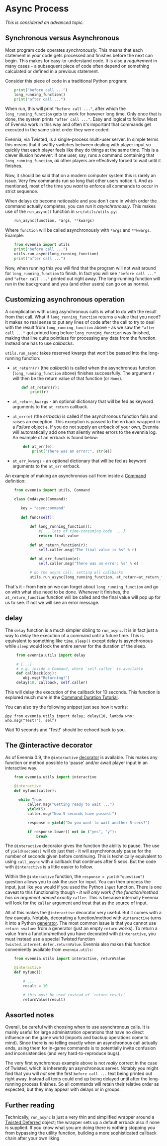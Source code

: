 # Async Process


*This is considered an advanced topic.*

## Synchronous versus Asynchronous

Most program code operates *synchronously*. This means that each statement in your code gets
processed and finishes before the next can begin. This makes for easy-to-understand code. It is also
a *requirement* in many cases - a subsequent piece of code often depend on something calculated or
defined in a previous statement.

Consider this piece of code in a traditional Python program:

```python
    print("before call ...")
    long_running_function()
    print("after call ...")

```

When run, this will print `"before call ..."`, after which the `long_running_function` gets to work
for however long time. Only once that is done, the system prints `"after call ..."`. Easy and
logical to follow. Most of Evennia work in this way and often it's important that commands get
executed in the same strict order they were coded.

Evennia, via Twisted, is a single-process multi-user server. In simple terms this means that it
swiftly switches between dealing with player input so quickly that each player feels like they do
things at the same time.  This is a clever illusion however: If one user, say, runs a command
containing that `long_running_function`, *all* other players are effectively forced to wait until it
finishes.

Now, it should be said that on a modern computer system this is rarely an issue. Very few commands
run so long that other users notice it.  And as mentioned, most of the time you *want* to enforce
all commands to occur in strict sequence.

When delays do become noticeable and you don't care in which order the command actually completes,
you can run it *asynchronously*. This makes use of the `run_async()` function in
`src/utils/utils.py`:

```python
    run_async(function, *args, **kwargs)
```

Where `function` will be called asynchronously with `*args` and `**kwargs`. Example:

```python
    from evennia import utils
    print("before call ...")
    utils.run_async(long_running_function)
    print("after call ...")
```

Now, when running this you will find that the program will not wait around for
`long_running_function` to finish. In fact you will see `"before call ..."` and `"after call ..."`
printed out right away. The long-running function will run in the background and you (and other
users) can go on as normal.

## Customizing asynchronous operation

A complication with using asynchronous calls is what to do with the result from that call. What if
`long_running_function` returns a value that you need? It makes no real sense to put any lines of
code after the call to try to deal with the result from `long_running_function` above - as we saw
the `"after call ..."` got printed long before `long_running_function` was finished, making that
line quite pointless for processing any data from the function. Instead one has to use *callbacks*.

`utils.run_async` takes reserved kwargs that won't be passed into the long-running function:

- `at_return(r)` (the *callback*) is called when the asynchronous function (`long_running_function`
  above) finishes successfully. The argument `r` will then be the return value of that function (or
  `None`).

    ```python
        def at_return(r):
            print(r)
    ```

- `at_return_kwargs` - an optional dictionary that will be fed as keyword arguments to the `at_return` callback.
- `at_err(e)` (the *errback*) is called if the asynchronous function fails and raises an exception.
  This exception is passed to the errback wrapped in a *Failure* object `e`. If you do not supply an
  errback of your own, Evennia will automatically add one that silently writes errors to the evennia
  log. An example of an errback is found below:

```python
        def at_err(e):
            print("There was an error:", str(e))
```

- `at_err_kwargs` - an optional dictionary that will be fed as keyword arguments to the `at_err`
  errback.

An example of making an asynchronous call from inside a [Command](Commands) definition:

```python
    from evennia import utils, Command

    class CmdAsync(Command):

       key = "asynccommand"
    
       def func(self):     
           
           def long_running_function():  
               #[... lots of time-consuming code  ...]
               return final_value
           
           def at_return_function(r):
               self.caller.msg("The final value is %s" % r)
    
           def at_err_function(e):
               self.caller.msg("There was an error: %s" % e)

           # do the async call, setting all callbacks
           utils.run_async(long_running_function, at_return=at_return_function, at_err=at_err_function) 
```

That's it - from here on we can forget about `long_running_function` and go on with what else need
to be done. *Whenever* it finishes, the `at_return_function` function will be called and the final value will
pop up for us to see. If not we will see an error message. 

## delay

The `delay` function is a much simpler sibling to `run_async`. It is in fact just a way to delay the
execution of a command until a future time. This is equivalent to something like `time.sleep()`
except delay is asynchronous while `sleep` would lock the entire server for the duration of the
sleep.

```python
     from evennia.utils import delay

     # [...]
     # e.g. inside a Command, where `self.caller` is available
     def callback(obj):
        obj.msg("Returning!")
     delay(10, callback, self.caller)
```

This will delay the execution of the callback for 10 seconds. This function is explored much more in
the [Command Duration Tutorial](Command-Duration).

You can also try the following snippet just see how it works:

    @py from evennia.utils import delay; delay(10, lambda who: who.msg("Test!"), self)

Wait 10 seconds and 'Test!' should be echoed back to you.


## The @interactive decorator 

As of Evennia 0.9, the `@interactive` [decorator](https://realpython.com/primer-on-python-decorators/)
is available. This makes any function or method possible to 'pause' and/or await player input
in an interactive way.

```python
    from evennia.utils import interactive

    @interactive
    def myfunc(caller):
        
      while True:
          caller.msg("Getting ready to wait ...")
          yield(5)
          caller.msg("Now 5 seconds have passed.")

          response = yield("Do you want to wait another 5 secs?")  

          if response.lower() not in ("yes", "y"):
              break 
```

The `@interactive` decorator gives the function the ability to pause. The use
of `yield(seconds)` will do just that - it will asynchronously pause for the
number of seconds given before continuing. This is technically equivalent to
using `call_async` with a callback that continues after 5 secs. But the code
with `@interactive` is a little easier to follow.

Within the `@interactive` function, the `response = yield("question")` question
allows you to ask the user for input. You can then process the input, just like
you would if you used the Python `input` function. There is one caveat to this
functionality though - _it will only work if the function/method has an
argument named exactly `caller`_.  This is because internally Evennia will look
for the `caller` argument and treat that as the source of input. 

All of this makes the `@interactive` decorator very useful. But it comes with a
few caveats. Notably, decorating a function/method with `@interactive` turns it
into a Python [generator](https://wiki.python.org/moin/Generators). The most
common issue is that you cannot use `return <value>` from a generator (just an
empty `return` works). To return a value from a function/method you have decorated
with `@interactive`, you must instead use a special Twisted function 
`twisted.internet.defer.returnValue`. Evennia also makes this function 
conveniently available from `evennia.utils`:

```python
    from evennia.utils import interactive, returnValue

    @interactive
    def myfunc():

        # ... 
        result = 10

        # this must be used instead of `return result`
        returnValue(result)

```



## Assorted notes

Overall, be careful with choosing when to use asynchronous calls. It is mainly useful for large
administration operations that have no direct influence on the game world (imports and backup
operations come to mind). Since there is no telling exactly when an asynchronous call actually ends,
using them for in-game commands is to potentially invite confusion and inconsistencies (and very
hard-to-reproduce bugs).

The very first synchronous example above is not *really* correct in the case of Twisted, which is
inherently an asynchronous server.  Notably you might find that you will *not* see the first `before
call ...` text being printed out right away. Instead all texts could end up being delayed until
after the long-running process finishes. So all commands will retain their relative order as
expected, but they may appear with delays or in groups.

## Further reading

Technically, `run_async` is just a very thin and simplified wrapper around a
[Twisted Deferred](http://twistedmatrix.com/documents/9.0.0/core/howto/defer.html) object; the wrapper sets
up a default errback also if none is supplied. If you know what you are doing there is nothing
stopping you from bypassing the utility function, building a more sophisticated callback chain after
your own liking.
